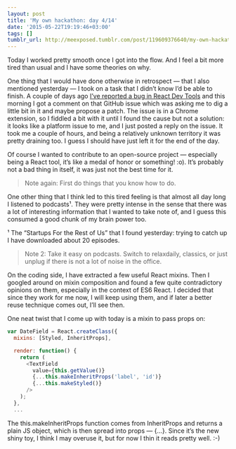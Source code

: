 ```yaml
---
layout: post
title: 'My own hackathon: day 4/14'
date: '2015-05-22T19:19:46+03:00'
tags: []
tumblr_url: http://meexposed.tumblr.com/post/119609376640/my-own-hackathon-day-414
---
```

Today I worked pretty smooth once I got into the flow. And I feel a bit more tired than usual and I have some theories on why.

One thing that I would have done otherwise in retrospect — that I also mentioned yesterday — I took on a task that I didn’t know I’d be able to finish. A couple of days ago [I’ve reported a bug in React Dev Tools](https://github.com/facebook/react-devtools/issues/91) and this morning I got a comment on that GitHub issue which was asking me to dig a little bit in it and maybe propose a patch. The issue is in a Chrome extension, so I fiddled a bit with it until I found the cause but not a solution: it looks like a platform issue to me, and I just posted a reply on the issue. It took me a couple of hours, and being a relatively unknown territory it was pretty draining too. I guess I should have just left it for the end of the day.

Of course I wanted to contribute to an open-source project — especially being a React tool, it’s like a medal of honor or something! :o). It’s probably not a bad thing in itself, it was just not the best time for it.


> Note again: First do things that you know how to do.


One other thing that I think led to this tired feeling is that almost all day long I listened to podcasts¹. They were pretty intense in the sense that there was a lot of interesting information that I wanted to take note of, and I guess this consumed a good chunk of my brain power too.

¹ The “Startups For the Rest of Us” that I found yesterday: trying to catch up I have downloaded about 20 episodes.


> Note 2: Take it easy on podcasts. Switch to relaxdaily, classics, or just unplug if there is not a lot of noise in the office.


On the coding side, I have extracted a few useful React mixins. Then I googled around on mixin composition and found a few quite contradictory opinions on them, especially in the context of ES6 React. I decided that since they work for me now, I will keep using them, and if later a better reuse technique comes out, I’ll see then.

One neat twist that I come up with today is a mixin to pass props on:

```js
var DateField = React.createClass({
  mixins: [Styled, InheritProps],

  render: function() {
    return (
      <TextField
        value={this.getValue()}
        {...this.makeInheritProps('label', 'id')}
        {...this.makeStyled()}
      />
    );
  },
  ...
```

The this.makeInheritProps function comes from InheritProps and returns a plain JS object, which is then spread into props — {…}. Since it’s the new shiny toy, I think I may overuse it, but for now I thin it reads pretty well. :-)
